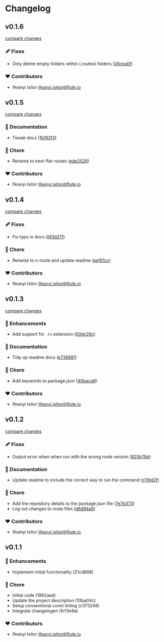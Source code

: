 # Changelog

## v0.1.6

[compare changes](https://github.com/ifyio/next-flat-routes/compare/v0.1.5...v0.1.6)

### 🩹 Fixes

- Only delete empty folders within (.routes) folders ([26cea0f](https://github.com/ifyio/next-flat-routes/commit/26cea0f))

### ❤️  Contributors

- Ifeanyi Isitor <ifeanyi.isitor@flute.io>

## v0.1.5

[compare changes](https://github.com/ifyio/next-flat-routes/compare/v0.1.4...v0.1.5)

### 📖 Documentation

- Tweak docs ([1b192f3](https://github.com/ifyio/next-flat-routes/commit/1b192f3))

### 🏡 Chore

- Rename to next-flat-routes ([ede2528](https://github.com/ifyio/next-flat-routes/commit/ede2528))

### ❤️  Contributors

- Ifeanyi Isitor <ifeanyi.isitor@flute.io>

## v0.1.4

[compare changes](https://github.com/ifyio/next-flat-routes/compare/v0.1.3...v0.1.4)

### 🩹 Fixes

- Fix typo in docs ([f43d27f](https://github.com/ifyio/next-flat-routes/commit/f43d27f))

### 🏡 Chore

- Rename to n-route and update readme ([eef61cc](https://github.com/ifyio/next-flat-routes/commit/eef61cc))

### ❤️ Contributors

- Ifeanyi Isitor <ifeanyi.isitor@flute.io>

## v0.1.3

[compare changes](https://github.com/ifyio/next-flat-routes/compare/v0.1.2...v0.1.3)

### 🚀 Enhancements

- Add support for `.ts` extension ([00dc28c](https://github.com/ifyio/next-flat-routes/commit/00dc28c))

### 📖 Documentation

- Tidy up readme docs ([e738881](https://github.com/ifyio/next-flat-routes/commit/e738881))

### 🏡 Chore

- Add keywords to package.json ([40baca9](https://github.com/ifyio/next-flat-routes/commit/40baca9))

### ❤️ Contributors

- Ifeanyi Isitor <ifeanyi.isitor@flute.io>

## v0.1.2

[compare changes](https://github.com/ifyio/next-flat-routes/compare/v0.1.1...v0.1.2)

### 🩹 Fixes

- Output error when when run with the wrong node version ([825b78d](https://github.com/ifyio/next-flat-routes/commit/825b78d))

### 📖 Documentation

- Update readme to include the correct way to run the command ([c119d2f](https://github.com/ifyio/next-flat-routes/commit/c119d2f))

### 🏡 Chore

- Add the repository details to the package.json file ([7e7b373](https://github.com/ifyio/next-flat-routes/commit/7e7b373))
- Log out changes to route files ([d8d94a6](https://github.com/ifyio/next-flat-routes/commit/d8d94a6))

### ❤️ Contributors

- Ifeanyi Isitor <ifeanyi.isitor@flute.io>

## v0.1.1

### 🚀 Enhancements

- Implement initial functionality (21cd868)

### 🏡 Chore

- Initial code (1862aad)
- Update the project description (10ba04c)
- Setup conventional comit linting (c373248)
- Integrate changelogen (fcf3e9a)

### ❤️ Contributors

- Ifeanyi Isitor <ifeanyi.isitor@flute.io>
